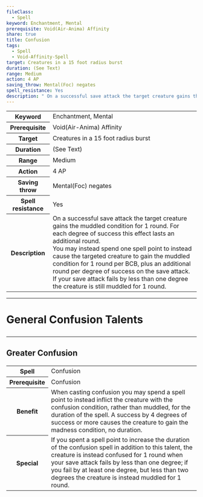 ```yaml
---
fileClass:
  - Spell
keyword: Enchantment, Mental
prerequisite: Void(Air-Anima) Affinity
share: true
title: Confusion
tags:
  - Spell
  - Void-Affinity-Spell
target: Creatures in a 15 foot radius burst
duration: (See Text)
range: Medium
action: 4 AP
saving_throw: Mental(Foc) negates
spell_resistance: Yes
description: " On a successful save attack the target creature gains the muddled condition for 1 round. For each degree of success this effect lasts an additional round.<br>You may instead spend one spell point to instead cause the targeted creature to gain the muddled condition for 1 round per BCB, plus an additional round per degree of success on the save attack. If your save attack fails by less than one degree the creature is still muddled for 1 round."
---
```


<p><span style="overflow-x: auto;"><table><tbody><tr><th>Keyword</th><td>Enchantment, Mental</td></tr><tr><th>Prerequisite</th><td>Void(Air-Anima) Affinity</td></tr><tr><th>Target</th><td>Creatures in a 15 foot radius burst</td></tr><tr><th>Duration</th><td>(See Text)</td></tr><tr><th>Range</th><td>Medium</td></tr><tr><th>Action</th><td>4 AP</td></tr><tr><th>Saving throw</th><td>Mental(Foc) negates</td></tr><tr><th>Spell resistance</th><td>Yes</td></tr><tr><th>Description</th><td> On a successful save attack the target creature gains the muddled condition for 1 round. For each degree of success this effect lasts an additional round.<br>You may instead spend one spell point to instead cause the targeted creature to gain the muddled condition for 1 round per BCB, plus an additional round per degree of success on the save attack. If your save attack fails by less than one degree the creature is still muddled for 1 round.</td></tr></tbody></table></span></p><span><span><hr></span></span><h1><span><p>General Confusion Talents</p></span></h1><span><span><hr></span></span><h2><span><p>Greater Confusion</p></span></h2><p><span style="overflow-x: auto;"><table><tbody><tr><th>Spell</th><td>Confusion</td></tr><tr><th>Prerequisite</th><td>Confusion</td></tr><tr><th>Benefit</th><td>When casting confusion you may spend a spell point to instead inflict the creature with the confusion condition, rather than muddled, for the duration of the spell. A success by 4 degrees of success or more causes the creature to gain the madness condition, no duration.</td></tr><tr><th>Special</th><td>If you spent a spell point to increase the duration of the confusion spell in addition to this talent, the creature is instead confused for 1 round when your save attack fails by less than one degree; if you fail by at least one degree, but less than two degrees the creature is instead muddled for 1 round.</td></tr></tbody></table></span></p>